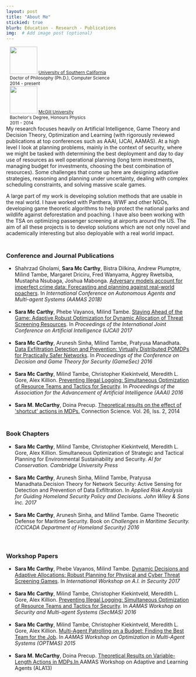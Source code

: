 ```yaml
---
layout: post
title: "About Me"
stickied: true
blurb: Education - Research - Publications
img:  # Add image post (optional)
---
```

<div style="font-size:12px;margin-left:10px;">
<img style=" width: 75px; hspace:90px" src="{{site.baseurl}}/assets/img/usc.png"> 
        <a href="http://www.usc.edu">University of Southern California</a><br>
        Doctor of Philosophy (Ph.D.), Computer Science <br>
        2014 - present
</div>        
<div style="font-size:12px;margin-left:10px;">
<img style="width: 75px; hspace:90px" src="{{site.baseurl}}/assets/img/mcgill.png"> 
        <a href="http://www.mcgill.ca">McGill University</a> <br>
        Bachelor's Degree, Honours Physics <br>
        2011 - 2014
</div>
My research focuses heavily on Artificial Intelligence, Game Theory and Decision Theory, Optimization and Learning (with rigorously reviewed publications at top conferences such as AAAI, IJCAI, AAMAS). At a high level I look at planning problems, mainly in the context of security, where we might be tasked with determining the best deployment and day to day use of resources as well operational planning (long term investments, managing budget for investments, choosing the best combination of resources). Some challenges that come up here are designing adaptive strategies, reasoning and planning under uncertainty, dealing with complex scheduling constraints, and solving massive scale games.

A large part of my work is developing solution methods that are usable in the real world. I have worked with Panthera, WWF and other NGOs, developing game theoretic algorithms to help protect the national parks and wildlife against deforestation and poaching. I have also been working with the TSA on optimizing passenger screening at airports around the US. The aim of all these projects is to develop solutions which are not only novel and academically interesting but also deployable with a real world impact.


<h3><br>Conference and Journal Publications<br></h3>

<ul>
<li> Shahrzad Gholami, <strong>Sara Mc Carthy</strong>, Bistra Dilkina, Andrew Plumptre, Milind Tambe, Margaret Driciru, Fred Wanyama, Aggrey Rwetsiba, Mustapha Nsubaga, Joshua Mabonga. <a href="https://doi.org/10.24963/ijcai.2017/527" target="https://doi.org/10.24963/ijcai.2017/527">Adversary models account for imperfect crime data: Forecasting and planning against real-world poachers</a>. In <em> International Conference on Autonomous Agents and Multi-agent Systems (AAMAS 2018)</em></li><br>

<li><strong>Sara Mc Carthy</strong>, Phebe Vayanos, Milind Tambe. <a href="https://doi.org/10.24963/ijcai.2017/527" target="https://doi.org/10.24963/ijcai.2017/527">Staying Ahead of the Game: Adaptive Robust Optimization for Dynamic Allocation of Threat Screening Resources</a>. In <em> Proceedings of the International Joint Conference on Artificial Intelligence (IJCAI) 2017</em> 
</li> <br>
<li><strong>Sara Mc Carthy</strong>, Arunesh Sinha, Milind Tambe, Pratyusa Manadhata. <a href="http://teamcore.usc.edu/pubDetails.aspx?id=848" target="http://teamcore.usc.edu/papers/2016/Virtually-Distributed.pdf">Data Exfiltration Detection and Prevention: Virtually Distributed POMDPs for Practically Safer Networks</a>. In <em> Proceedings of the Conference on Decision and Game Theory for Security (GameSec) 2016</em> 
</li> <br>
<li><strong>Sara Mc Carthy</strong>, Milind Tambe, Christopher Kiekintveld, Meredith L. Gore, Alex Killion. <a href="http://teamcore.usc.edu/pubDetails.aspx?id=800" target="_blank">Preventing Illegal Logging: Simultaneous Optimization of Resource Teams and Tactics for Security</a>. In <em> Proceedings of the Association for the Advancement of Artificial Intelligence (AAAI) 2016</em> 
</li> <br>
<li> <strong>Sara M. McCarthy</strong>, Doina Precup. <a href="http://www.tandfonline.com/doi/abs/10.1080/09540091.2014.885304#.VDti20siguk">Theoretical results on the effect of 'shortcut' actions in MDPs.</a> Connection Science. Vol. 26, Iss. 2, 2014 </li>
</ul> 

<h3><br>Book Chapters<br></h3>

<ul>
<li><strong>Sara Mc Carthy</strong>, Milind Tambe, Christopher Kiekintveld, Meredith L. Gore, Alex Killion. Simultaneous Optimization of Strategic and Tactical Planning for Environmental Sustainability and Security. <em> AI for Conservation. Cambridge University Press</em> 
</li> <br>

<li><strong>Sara Mc Carthy</strong>, Arunesh Sinha, Milind Tambe, Pratyusa Manadhata.Decision Theory for Network Security: Active Sensing for Detection and Prevention of Data Exfiltration. In <em> Applied Risk Analysis for Guiding Homeland Security Policy and Decisions. John Wiley &amp; Sons Inc. 2017</em> 
</li><br>

<li><strong> Sara Mc Carthy</strong>, Arunesh Sinha, and Milind Tambe. Game Theoretic Defense for Maritime Security. Book on <em>Challenges in Maritime Security. (CCICADA Department of Homeland Security) 2016 </em></li><br>
</ul>



<h3><br>Workshop Papers</h3>

<ul>
<li><strong>Sara Mc Carthy</strong>, Phebe Vayanos, Milind Tambe. <a href="" target="">Dynamic Decisions and Adaptive Allocations: Robust Planning for Physical and
Cyber Threat Screening Games</a>. In <em> International Workshop on A.I. in Security 2017</em> 
</li> <br>
<li><strong>Sara Mc Carthy</strong>, Milind Tambe, Christopher Kiekintveld, Meredith L. Gore, Alex Killion. <a href="http://www-scf.usc.edu/~dkar/SecMAS2016/acceptedPapers/Sara_SecMAS.pdf" target="_blank">Preventing Illegal Logging: Simultaneous Optimization of Resource Teams and Tactics for Security</a>. In <em> AAMAS Workshop on Security and Multi-agent Systems (SecMAS) 2016</em> 
</li> <br>
<li><strong>Sara Mc Carthy</strong>, Milind Tambe, Christopher Kiekintveld, Meredith L. Gore, Alex Killion. <a href="http://www.cs.utep.edu/kiekintveld/papers/2015/mstk_teamwork.pdf" target="_blank"> Multi-Agent Patrolling on a Budget: Finding the Best Team for the Job</a>. In <em> AAMAS Workshop on Optimization in Multi-Agent Systems (OPTMAS) 2015</em> 
</li> <br>
<li> <strong>Sara M. McCarthy</strong>, Doina Precup. <a href="http://swarmlab.unimaas.nl/ala2013/papers/MonSession4Paper3.pdf">Theoretical Results on Variable-Length Actions in MDPs.In </a>AAMAS Workshop on Adaptive and Learning Agents (ALA13) </li>
</ul>    
